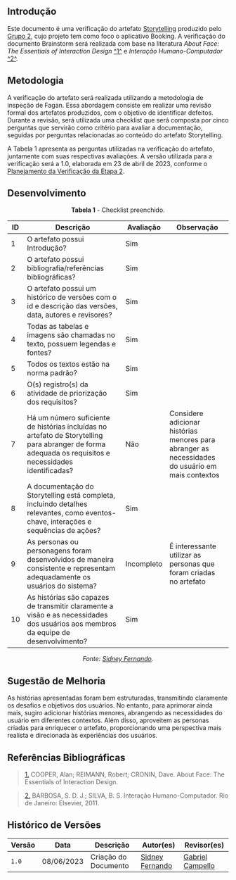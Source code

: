 ## Introdução

Este documento é uma verificação do artefato [Storytelling](https://requisitos-de-software.github.io/2023.1-Booking/elicitacao/storytelling/) produzido pelo [Grupo 2](https://requisitos-de-software.github.io/2023.1-Booking/), cujo projeto tem como foco o aplicativo Booking. A verificação do documento Brainstorm será realizada com base na literatura _About Face: The Essentials of Interaction Design_ <a id="FTF1" href="#FTF1Ref">^1^</a> e _Interação Humano-Computador_ <a id="FTF2" href="#FTF2Ref">^2^</a>.

## Metodologia


A verificação do artefato será realizada utilizando a metodologia de inspeção de Fagan. Essa abordagem consiste em realizar uma revisão formal dos artefatos produzidos, com o objetivo de identificar defeitos. Durante a revisão, será utilizada uma checklist que será composta por cinco perguntas que servirão como critério para avaliar a documentação, seguidas por perguntas relacionadas ao conteúdo do artefato Storytelling.

A Tabela 1 apresenta as perguntas utilizadas na verificação do artefato, juntamente com suas respectivas avaliações. A versão utilizada para a verificação será a 1.0, elaborada em 23 de abril de 2023, conforme o [Planejamento da Verificação da Etapa 2](planejamento-verificacao-e2-grupo2.md).

## Desenvolvimento

<center>

**Tabela 1** - Checklist preenchido.

| ID | Descrição                                                                                                                                              | Avaliação  | Observação                                                                                       |
|----|--------------------------------------------------------------------------------------------------------------------------------------------------------|------------|--------------------------------------------------------------------------------------------------|
| 1  | O artefato possui Introdução?                                                                                                                          | Sim        |                                                                                                  |
| 2  | O artefato possui bibliografia/referências bibliográficas?                                                                                             | Sim        |                                                                                                  |
| 3  | O artefato possui um histórico de versões com o id e descrição das versões, data, autores e revisores?                                                 | Sim        |                                                                                                  |
| 4  | Todas as tabelas e imagens são chamadas no texto, possuem legendas e fontes?                                                                           | Sim        |                                                                                                  |
| 5  | Todos os textos estão na norma padrão?                                                                 |         Sim                                      | 
| 6  | O(s) registro(s) da atividade de priorização dos requisitos?                                                                                           | Sim        |                                                                                                  |
| 7  | Há um número suficiente de histórias incluídas no artefato de Storytelling para abranger de forma adequada os requisitos e necessidades identificadas? | Não        | Considere adicionar histórias menores para abranger as necessidades do usuário em mais contextos |
| 8  | A documentação do Storytelling está completa, incluindo detalhes relevantes, como eventos-chave, interações e sequências de ações?                     | Sim        |                                                                                                  |
| 9  | As personas ou personagens foram desenvolvidos de maneira consistente e representam adequadamente os usuários do sistema?                              | Incompleto | É interessante utilizar as personas que foram criadas no artefato                                |
| 10  | As histórias são capazes de transmitir claramente a visão e as necessidades dos usuários aos membros da equipe de desenvolvimento?                     | Sim        |


_Fonte: [Sidney Fernando](https://github.com/nando3d3)._

</center>


## Sugestão de Melhoria

As histórias apresentadas foram bem estruturadas, transmitindo claramente os desafios e objetivos dos usuários. No entanto, para aprimorar ainda mais, sugiro adicionar histórias menores, abrangendo as necessidades do usuário em diferentes contextos. Além disso, aproveitem as personas criadas para enriquecer o artefato, proporcionando uma perspectiva mais realista e direcionada às experiências dos usuários.

## Referências Bibliográficas 

> <a id="FTF1Ref" href="#FTF1">1.</a> COOPER, Alan; REIMANN, Robert; CRONIN, Dave. About Face: The Essentials of Interaction Design.

> <a id="FTF2Ref" href="#FTF2">2.</a> BARBOSA, S. D. J.; SILVA, B. S. Interação Humano-Computador. Rio de Janeiro: Elsevier, 2011.

## Histórico de Versões

Versão  | Data | Descrição | Autor(es) | Revisor(es)
-------- | ------ | ------ | ---------- | ----------
`1.0` | 08/06/2023 | Criação do Documento | [Sidney Fernando](https://github.com/nando3d3) | [Gabriel Campello](https://github.com/g16c)